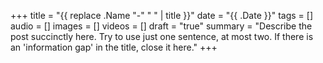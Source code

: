 +++
title = "{{ replace .Name "-" " " | title }}"
date = "{{ .Date }}"
tags = []
audio = []
images = []
videos = []
draft = "true"
summary = "Describe the post succinctly here.  Try to use just one sentence, at most two.  If there is an 'information gap' in the title, close it here."
+++
